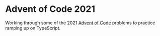 # Advent of Code 2021

Working through some of the 2021 [Advent of Code](https://adventofcode.com/) problems to practice ramping up on TypeScript.